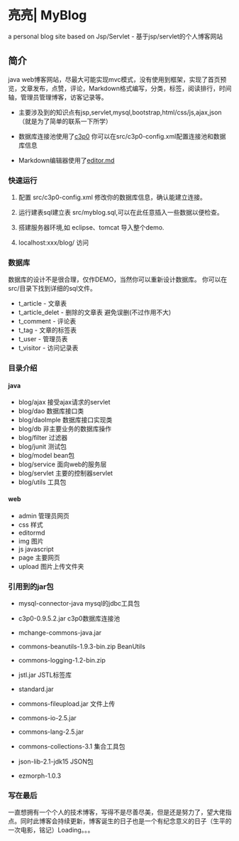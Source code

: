 # 亮亮| MyBlog

a personal blog site based on Jsp/Servlet - 基于jsp/servlet的个人博客网站

## 简介

java web博客网站，尽最大可能实现mvc模式，没有使用到框架，实现了首页预览，文章发布，点赞，评论，Markdown格式编写，分类，标签，阅读排行，时间轴，管理员管理博客，访客记录等。

* 主要涉及到的知识点有jsp,servlet,mysql,bootstrap,html/css/js,ajax,json（就是为了简单的联系一下所学）

* 数据库连接池使用了[c3p0](http://www.mchange.com/projects/c3p0/) 你可以在src/c3p0-config.xml配置连接池和数据库信息

* Markdown编辑器使用了[editor.md](https://github.com/pandao/editor.md)

### 快速运行

1. 配置 src/c3p0-config.xml 修改你的数据库信息，确认能建立连接。

2. 运行建表sql建立表 src/myblog.sql,可以在此任意插入一些数据以便检查。

3. 搭建服务器环境,如 eclipse、tomcat 导入整个demo.

4. localhost:xxx/blog/ 访问


### 数据库

数据库的设计不是很合理，仅作DEMO，当然你可以重新设计数据库。
你可以在src/目录下找到详细的sql文件。

* t_article - 文章表
* t_article_delet - 删除的文章表 避免误删(不过作用不大)
* t_comment - 评论表
* t_tag - 文章的标签表
* t_user - 管理员表
* t_visitor - 访问记录表

### 目录介绍

#### java

* blog/ajax 接受ajax请求的servlet
* blog/dao 数据库接口类
* blog/daoImple 数据库接口实现类
* blog/db 非主要业务的数据库操作
* blog/filter 过滤器
* blog/junit 测试包
* blog/model bean包
* blog/service 面向web的服务层
* blog/servlet 主要的控制器servlet
* blog/utils 工具包

#### web

* admin 管理员网页
* css 样式
* editormd 
* img 图片
* js javascript
* page 主要网页
* upload 图片上传文件夹

### 引用到的jar包

* mysql-connector-java   mysql的jdbc工具包

* c3p0-0.9.5.2.jar     c3p0数据库连接池
* mchange-commons-java.jar 

* commons-beanutils-1.9.3-bin.zip  BeanUtils
* commons-logging-1.2-bin.zip

* jstl.jar  JSTL标签库
* standard.jar 

* commons-fileupload.jar 文件上传
* commons-io-2.5.jar
* commons-lang-2.5.jar

* commons-collections-3.1 集合工具包

* json-lib-2.1-jdk15 JSON包
* ezmorph-1.0.3

### 写在最后

一直想拥有一个个人的技术博客，写得不是尽善尽美，但是还是努力了，望大佬指点。同时此博客会持续更新，博客诞生的日子也是一个有纪念意义的日子（生平的一次电影，铭记）Loading。。。